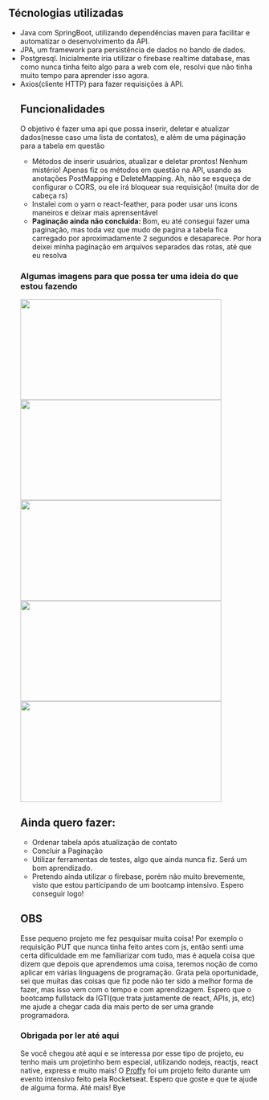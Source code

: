 
<h2>Técnologias utilizadas</h2>
 <p>
    <ul>
     <li>Java com SpringBoot, utilizando dependências maven para facilitar e automatizar o desenvolvimento da API.</li>
     <li>JPA, um framework para persistência de dados no bando de dados.</li>
     <li>Postgresql. Inicialmente iria utilizar o firebase realtime database, mas como nunca tinha feito algo para a web com ele, resolvi que não tinha muito tempo para aprender isso agora. </li>
     <li>Axios(cliente HTTP) para fazer requisições à API.</li>
 </p>
 
 <h2>Funcionalidades</h2>
 <p> O objetivo é fazer uma api que possa inserir, deletar e atualizar dados(nesse caso uma lista de contatos), e além de uma páginação para a tabela em questão</p>
 <ul>
  <li>Métodos de inserir usuários, atualizar e deletar prontos! Nenhum mistério! Apenas fiz os métodos em questão na API, usando as anotações PostMapping e DeleteMapping. Ah, não se esqueça de configurar o CORS, ou ele irá bloquear sua requisição! (muita dor de cabeça rs)</li>
  <li>Instalei com o yarn o react-feather, para poder usar uns icons maneiros e deixar mais aprensentável</li>
 <li><strong>Paginação ainda não concluída: </strong> Bom, eu até consegui fazer uma paginação, mas toda vez que mudo de pagina a tabela fica carregado por aproximadamente 2 segundos e desaparece. Por hora deixei minha paginação em arquivos separados das rotas, até que eu resolva</li>
 </ul>
 
 
 <h3>Algumas imagens para que possa ter uma ideia do que estou fazendo</h3>
  <img src="https://user-images.githubusercontent.com/45560284/94377415-cb242d80-00f7-11eb-83ab-e7086421af99.png" width=400px height=200px>
  <img src="https://user-images.githubusercontent.com/45560284/94377417-cd868780-00f7-11eb-8303-ecbfa5145266.png" width=400px height=200px>
  <img src="https://user-images.githubusercontent.com/45560284/94377418-d0817800-00f7-11eb-8a29-67ec2f228c30.png" width=400px height=200px>
  <img src="https://user-images.githubusercontent.com/45560284/94377422-d4ad9580-00f7-11eb-9254-18919019d424.png" width=400px height=200px>
  <img src="https://user-images.githubusercontent.com/45560284/94377423-daa37680-00f7-11eb-8b8b-63a5e5c5b62f.png" width=400px height=200px>


  <h2>Ainda quero fazer: </h2>
  <ul>
   <li>Ordenar tabela após atualização de contato</li>
   <li>Concluir a Paginação</li>
   <li>Utilizar ferramentas de testes, algo que ainda nunca fiz. Será um bom aprendizado. </li>
 <li>Pretendo ainda utilizar o firebase, porém não muito brevemente, visto que estou participando de um bootcamp intensivo. Espero conseguir logo! </li>
 </ul>
 
 <h2>OBS</h2>
  <p>Esse pequeno projeto me fez pesquisar muita coisa! Por exemplo o requisição PUT que nunca tinha feito antes com js, então senti uma certa dificuldade em me familiarizar com tudo, mas é aquela coisa que dizem que depois que aprendemos uma coisa, teremos noção de como aplicar em várias linguagens de programação. Grata pela oportunidade, sei que muitas das coisas que fiz pode não ter sido a melhor forma de fazer, mas isso vem com o tempo e com aprendizagem. Espero que o bootcamp fullstack da IGTI(que trata justamente de react, APIs, js, etc) me ajude a chegar cada dia mais perto de ser uma grande programadora.</p> 
  
  <h3>Obrigada por ler até aqui</h3>
  <p> Se você chegou até aqui e se interessa por esse tipo de projeto, eu tenho mais um projetinho bem especial, utilizando nodejs, reactjs, react native, express e muito mais! O <a href="https://github.com/OliverRai/proffy"> Proffy</a> foi um projeto feito durante um evento intensivo feito pela Rocketseat. Espero que goste e que te ajude de alguma forma. Até mais! Bye</p>
  


 
